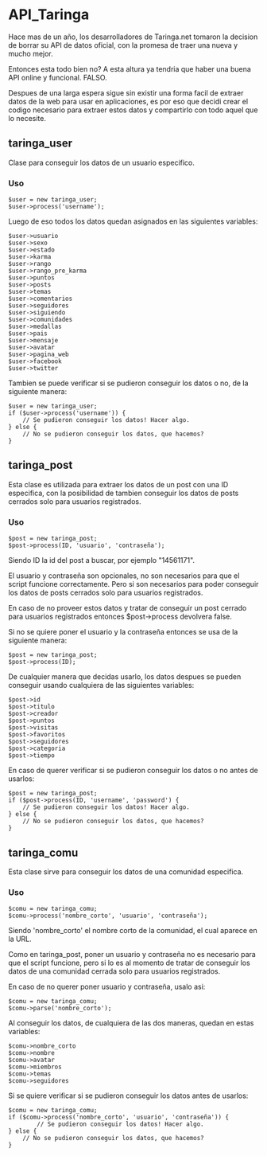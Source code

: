 API_Taringa
===========

Hace mas de un año, los desarrolladores de Taringa.net tomaron la decision de borrar su API de datos oficial, con la promesa de traer una nueva y mucho mejor. 

Entonces esta todo bien no? A esta altura ya tendria que haber una buena API online y funcional. FALSO.

Despues de una larga espera sigue sin existir una forma facil de extraer datos de la web para usar en aplicaciones, es por eso que decidi crear el codigo necesario para extraer estos datos y compartirlo con todo aquel que lo necesite.

taringa_user
-------

Clase para conseguir los datos de un usuario especifico.

### Uso
    
    $user = new taringa_user;
    $user->process('username');
    
Luego de eso todos los datos quedan asignados en las siguientes variables:

    $user->usuario
    $user->sexo
    $user->estado
    $user->karma
    $user->rango
    $user->rango_pre_karma
    $user->puntos
    $user->posts
    $user->temas
    $user->comentarios
    $user->seguidores
    $user->siguiendo
    $user->comunidades
    $user->medallas
    $user->pais
    $user->mensaje
    $user->avatar
    $user->pagina_web
    $user->facebook
    $user->twitter
    
Tambien se puede verificar si se pudieron conseguir los datos o no, de la siguiente manera:

    $user = new taringa_user;
    if ($user->process('username')) {
        // Se pudieron conseguir los datos! Hacer algo.
    } else {
        // No se pudieron conseguir los datos, que hacemos? 
    }

taringa_post
-------
Esta clase es utilizada para extraer los datos de un post con una ID especifica, con la posibilidad de tambien conseguir los datos de posts cerrados solo para usuarios registrados.

### Uso

    $post = new taringa_post;
    $post->process(ID, 'usuario', 'contraseña');

Siendo ID la id del post a buscar, por ejemplo "14561171".

El usuario y contraseña son opcionales, no son necesarios para que el script funcione correctamente. Pero si son necesarios para poder conseguir los datos de posts cerrados solo para usuarios registrados.

En caso de no proveer estos datos y tratar de conseguir un post cerrado para usuarios registrados entonces $post->process devolvera false.

Si no se quiere poner el usuario y la contraseña entonces se usa de la siguiente manera:

    $post = new taringa_post;
    $post->process(ID);
    
De cualquier manera que decidas usarlo, los datos despues se pueden conseguir usando cualquiera de las siguientes variables:

    $post->id
    $post->titulo
    $post->creador
    $post->puntos
    $post->visitas
    $post->favoritos
    $post->seguidores
    $post->categoria
    $post->tiempo
    
En caso de querer verificar si se pudieron conseguir los datos o no antes de usarlos:

    $post = new taringa_post;
    if ($post->process(ID, 'username', 'password') {
        // Se pudieron conseguir los datos! Hacer algo.
    } else {
        // No se pudieron conseguir los datos, que hacemos? 
    }

taringa_comu
-------

Esta clase sirve para conseguir los datos de una comunidad especifica.

### Uso
    
    $comu = new taringa_comu;
    $comu->process('nombre_corto', 'usuario', 'contraseña');

Siendo 'nombre_corto' el nombre corto de la comunidad, el cual aparece en la URL.

Como en taringa_post, poner un usuario y contraseña no es necesario para que el script funcione, pero si lo es al momento de tratar de conseguir los datos de una comunidad cerrada solo para usuarios registrados.

En caso de no querer poner usuario y contraseña, usalo asi:

    $comu = new taringa_comu;
    $comu->parse('nombre_corto');
    
Al conseguir los datos, de cualquiera de las dos maneras, quedan en estas variables:

    $comu->nombre_corto
    $comu->nombre
    $comu->avatar
    $comu->miembros
    $comu->temas
    $comu->seguidores
    
Si se quiere verificar si se pudieron conseguir los datos antes de usarlos:

    $comu = new taringa_comu;
    if ($comu->process('nombre_corto', 'usuario', 'contraseña')) {
            // Se pudieron conseguir los datos! Hacer algo.
    } else {
        // No se pudieron conseguir los datos, que hacemos? 
    }
